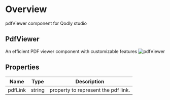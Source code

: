 # Overview

pdfViewer component for Qodly studio

## PdfViewer

An efficient PDF viewer component with customizable features
![pdfViewer](C:\Users\HP\Desktop\qodly_pdfviewer\public\pdfViewer.png)

## Properties

| Name    | Type   | Description                         |
| ------- | ------ | ----------------------------------- |
| pdfLink | string | property to represent the pdf link. |
